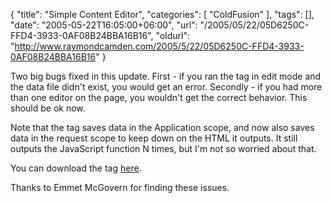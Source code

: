 {
	"title": "Simple Content Editor",
	"categories": [
		"ColdFusion"
	],
	"tags": [],
	"date": "2005-05-22T16:05:00+06:00",
	"url": "/2005/05/22/05D6250C-FFD4-3933-0AF08B24BBA16B16",
	"oldurl": "http://www.raymondcamden.com/2005/5/22/05D6250C-FFD4-3933-0AF08B24BBA16B16"
}

Two big bugs fixed in this update. First - if you ran the tag in edit mode and the data file didn't exist, you would get an error. Secondly - if you had more than one editor on the page, you wouldn't get the correct behavior. This should be ok now.

Note that the tag saves data in the Application scope, and now also saves data in the request scope to keep down on the HTML it outputs. It still outputs the JavaScript function N times, but I'm not so worried about that.

You can download the tag <a href="http://ray.camdenfamily.com/downloads/simplecontenteditor.zip">here</a>.

Thanks to Emmet McGovern for finding these issues.